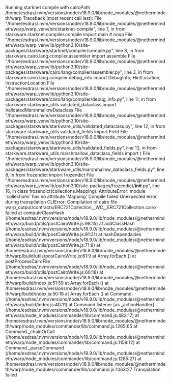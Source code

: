 Running starknet compile with cairoPath /home/esdras/.nvm/versions/node/v18.9.0/lib/node_modules/@nethermindeth/warp
Traceback (most recent call last):
  File "/home/esdras/.nvm/versions/node/v18.9.0/lib/node_modules/@nethermindeth/warp/warp_venv/bin/starknet-compile", line 7, in <module>
    from starkware.starknet.compiler.compile import main  # noqa
  File "/home/esdras/.nvm/versions/node/v18.9.0/lib/node_modules/@nethermindeth/warp/warp_venv/lib/python3.10/site-packages/starkware/starknet/compiler/compile.py", line 8, in <module>
    from starkware.cairo.lang.compiler.assembler import assemble
  File "/home/esdras/.nvm/versions/node/v18.9.0/lib/node_modules/@nethermindeth/warp/warp_venv/lib/python3.10/site-packages/starkware/cairo/lang/compiler/assembler.py", line 3, in <module>
    from starkware.cairo.lang.compiler.debug_info import DebugInfo, HintLocation, InstructionLocation
  File "/home/esdras/.nvm/versions/node/v18.9.0/lib/node_modules/@nethermindeth/warp/warp_venv/lib/python3.10/site-packages/starkware/cairo/lang/compiler/debug_info.py", line 11, in <module>
    from starkware.starkware_utils.validated_dataclass import ValidatedMarshmallowDataclass
  File "/home/esdras/.nvm/versions/node/v18.9.0/lib/node_modules/@nethermindeth/warp/warp_venv/lib/python3.10/site-packages/starkware/starkware_utils/validated_dataclass.py", line 12, in <module>
    from starkware.starkware_utils.validated_fields import Field
  File "/home/esdras/.nvm/versions/node/v18.9.0/lib/node_modules/@nethermindeth/warp/warp_venv/lib/python3.10/site-packages/starkware/starkware_utils/validated_fields.py", line 13, in <module>
    from starkware.starkware_utils.marshmallow_dataclass_fields import (
  File "/home/esdras/.nvm/versions/node/v18.9.0/lib/node_modules/@nethermindeth/warp/warp_venv/lib/python3.10/site-packages/starkware/starkware_utils/marshmallow_dataclass_fields.py", line 8, in <module>
    from frozendict import frozendict
  File "/home/esdras/.nvm/versions/node/v18.9.0/lib/node_modules/@nethermindeth/warp/warp_venv/lib/python3.10/site-packages/frozendict/__init__.py", line 16, in <module>
    class frozendict(collections.Mapping):
AttributeError: module 'collections' has no attribute 'Mapping'
Compile failed
Unexpected error during transpilation
CLIError: Compilation of cairo file warp_output/contracts/ERC721Collection__WC__ERC721Collection.cairo failed
    at computeClassHash (/home/esdras/.nvm/versions/node/v18.9.0/lib/node_modules/@nethermindeth/warp/build/utils/postCairoWrite.js:98:15)
    at addClassHash (/home/esdras/.nvm/versions/node/v18.9.0/lib/node_modules/@nethermindeth/warp/build/utils/postCairoWrite.js:91:21)
    at hashDependacies (/home/esdras/.nvm/versions/node/v18.9.0/lib/node_modules/@nethermindeth/warp/build/utils/postCairoWrite.js:71:9)
    at /home/esdras/.nvm/versions/node/v18.9.0/lib/node_modules/@nethermindeth/warp/build/utils/postCairoWrite.js:61:9
    at Array.forEach (<anonymous>)
    at postProcessCairoFile (/home/esdras/.nvm/versions/node/v18.9.0/lib/node_modules/@nethermindeth/warp/build/utils/postCairoWrite.js:60:18)
    at /home/esdras/.nvm/versions/node/v18.9.0/lib/node_modules/@nethermindeth/warp/build/index.js:51:59
    at Array.forEach (<anonymous>)
    at /home/esdras/.nvm/versions/node/v18.9.0/lib/node_modules/@nethermindeth/warp/build/index.js:50:18
    at Array.forEach (<anonymous>)
    at Command.<anonymous> (/home/esdras/.nvm/versions/node/v18.9.0/lib/node_modules/@nethermindeth/warp/build/index.js:40:11)
    at Command.listener [as _actionHandler] (/home/esdras/.nvm/versions/node/v18.9.0/lib/node_modules/@nethermindeth/warp/node_modules/commander/lib/command.js:482:17)
    at /home/esdras/.nvm/versions/node/v18.9.0/lib/node_modules/@nethermindeth/warp/node_modules/commander/lib/command.js:1265:65
    at Command._chainOrCall (/home/esdras/.nvm/versions/node/v18.9.0/lib/node_modules/@nethermindeth/warp/node_modules/commander/lib/command.js:1159:12)
    at Command._parseCommand (/home/esdras/.nvm/versions/node/v18.9.0/lib/node_modules/@nethermindeth/warp/node_modules/commander/lib/command.js:1265:27)
    at /home/esdras/.nvm/versions/node/v18.9.0/lib/node_modules/@nethermindeth/warp/node_modules/commander/lib/command.js:1063:27
Transpilation failed